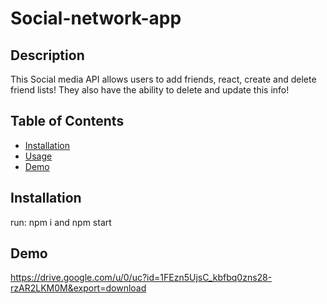 # Social-network-app

## Description 
This Social media API allows users to add friends, react, create and delete friend lists! They also have the ability to delete and update this info!




## Table of Contents
* [Installation](#installation)
* [Usage](#usage)
* [Demo](#Demi)
    
## Installation
 run: npm i and npm start

## Demo
https://drive.google.com/u/0/uc?id=1FEzn5UjsC_kbfbq0zns28-rzAR2LKM0M&export=download





    

  